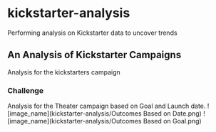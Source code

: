 # kickstarter-analysis
Performing analysis on Kickstarter data to uncover trends
## An Analysis of Kickstarter Campaigns
Analysis for the kickstarters campaign
### Challenge
Analysis for the Theater campaign based on Goal and Launch date.
![image_name](kickstarter-analysis/Outcomes Based on Date.png)
![image_name](kickstarter-analysis/Outcomes Based on Goal.png)
